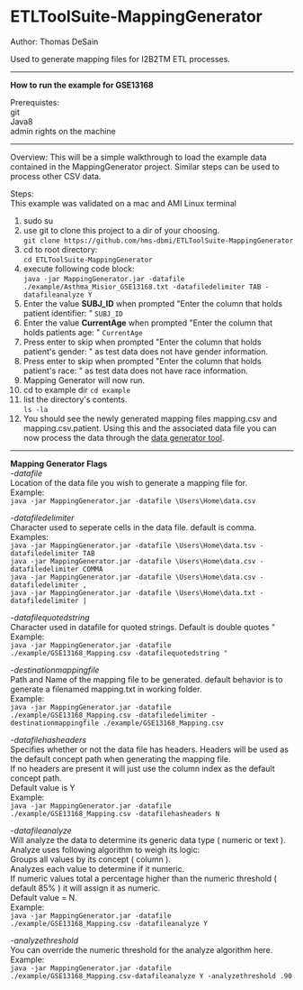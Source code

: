 # ETLToolSuite-MappingGenerator

Author: Thomas DeSain

Used to generate mapping files for I2B2TM ETL processes.  
***
**How to run the example for GSE13168**  

Prerequistes:  
git  
Java8  
admin rights on the machine  
***  
Overview:
This will be a simple walkthrough to load the example data contained in the MappingGenerator project.
Similar steps can be used to process other CSV data.

Steps:  
This example was validated on a mac and AMI Linux terminal  

1. sudo su  
2. use git to clone this project to a dir of your choosing.  
`git clone https://github.com/hms-dbmi/ETLToolSuite-MappingGenerator`  
3. cd to root directory:  
`cd ETLToolSuite-MappingGenerator`   
4. execute following code block:  
`java -jar MappingGenerator.jar -datafile ./example/Asthma_Misior_GSE13168.txt -datafiledelimiter TAB -datafileanalyze Y`  
5. Enter the value **SUBJ_ID** when prompted "Enter the column that holds patient identifier: " 
`SUBJ_ID`
6. Enter the value **CurrentAge** when prompted "Enter the column that holds patients age: "
`CurrentAge`
7. Press enter to skip when prompted "Enter the column that holds patient's gender: " as test data does not have gender information.
8. Press enter to skip when prompted "Enter the column that holds patient's race: " as test data does not have race information.
9. Mapping Generator will now run.
10. cd to example dir 
`cd example`  
11. list the directory's contents.  
`ls -la`  
12. You should see the newly generated mapping files mapping.csv and mapping.csv.patient.  Using this and the associated data file you can now process the data through the [data generator tool](https://github.com/hms-dbmi/ETLToolSuite-EntityGenerator).  

***
**Mapping Generator Flags**    
*-datafile*  
Location of the data file you wish to generate a mapping file for.  
Example:  
`java -jar MappingGenerator.jar -datafile \Users\Home\data.csv`  

*-datafiledelimiter*   
Character used to seperate cells in the data file.  default is comma.  
Examples:  
`java -jar MappingGenerator.jar -datafile \Users\Home\data.tsv -datafiledelimiter TAB`  
`java -jar MappingGenerator.jar -datafile \Users\Home\data.csv -datafiledelimiter COMMA`  
`java -jar MappingGenerator.jar -datafile \Users\Home\data.csv -datafiledelimiter ,`  
`java -jar MappingGenerator.jar -datafile \Users\Home\data.txt -datafiledelimiter |`  

*-datafilequotedstring*  
Character used in datafile for quoted strings.  Default is double quotes "   
Example:  
`java -jar MappingGenerator.jar -datafile ./example/GSE13168_Mapping.csv -datafilequotedstring "`  

*-destinationmappingfile*  
Path and Name of the mapping file to be generated. default behavior is to generate a filenamed mapping.txt in working folder.   
Example:  
`java -jar MappingGenerator.jar -datafile ./example/GSE13168_Mapping.csv -datafiledelimiter -destinationmappingfile ./example/GSE13168_Mapping.csv`  

*-datafilehasheaders*  
Specifies whether or not the data file has headers.  Headers will be used as the default concept path when generating the mapping file.  
If no headers are present it will just use the column index as the default concept path.  
Default value is Y  
Example:  
`java -jar MappingGenerator.jar -datafile ./example/GSE13168_Mapping.csv -datafilehasheaders N`  

*-datafileanalyze*  
Will analyze the data to determine its generic data type ( numeric or text ).   
Analyze uses following algorithm to weigh its logic:  
Groups all values by its concept ( column ).  
Analyzes each value to determine if it numeric.   
If numeric values total a percentage higher than the numeric threshold ( default 85% ) it will assign it as numeric.   
Default value = N.  
Example:    
`java -jar MappingGenerator.jar -datafile ./example/GSE13168_Mapping.csv -datafileanalyze Y`   

*-analyzethreshold*    
You can override the numeric threshold for the analyze algorithm here.    
Example:    
`java -jar MappingGenerator.jar -datafile ./example/GSE13168_Mapping.csv-datafileanalyze Y -analyzethreshold .90`     

